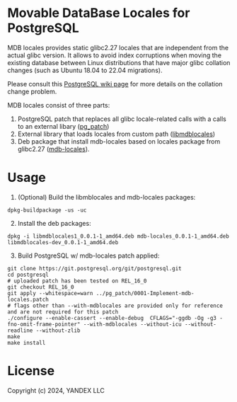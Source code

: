 Movable DataBase Locales for PostgreSQL
==============

MDB locales provides static glibc2.27 locales that are independent from the actual glibc version. It allows to avoid index corruptions when moving the existing database between Linux distributions that have major glibc collation changes (such as Ubuntu 18.04 to 22.04 migrations).

Please consult this [PostgreSQL wiki page](https://wiki.postgresql.org/wiki/Locale_data_changes) for more details on the collation change problem. 

MDB locales consist of three parts:
1. PostgreSQL patch that replaces all glibc locale-related calls with a calls to an external libary ([pg_patch](https://github.com/postgredients/mdb-locales/tree/main/pg_patch))
2. External library that loads locales from custom path ([libmdblocales](https://github.com/postgredients/mdb-locales/tree/main/libmdblocales))
3. Deb package that install mdb-locales based on locales package from glibc2.27 ([mdb-locales](https://github.com/postgredients/mdb-locales/tree/main/debian)). 


Usage
=======

1. (Optional) Build the libmblocales and mdb-locales packages:
```
dpkg-buildpackage -us -uc
```

2. Install the deb packages:
```
dpkg -i libmdblocales1_0.0.1-1_amd64.deb mdb-locales_0.0.1-1_amd64.deb libmdblocales-dev_0.0.1-1_amd64.deb
```

3. Build PostgreSQL w/ mdb-locales patch applied:
```
git clone https://git.postgresql.org/git/postgresql.git
cd postgresql
# uploaded patch has been tested on REL_16_0
git checkout REL_16_0
git apply --whitespace=warn ../pg_patch/0001-Implement-mdb-locales.patch
# flags other than --with-mdblocales are provided only for reference and are not required for this patch
./configure --enable-cassert --enable-debug  CFLAGS="-ggdb -Og -g3 -fno-omit-frame-pointer" --with-mdblocales --without-icu --without-readline --without-zlib
make
make install
```

License
=======

Copyright (c) 2024, YANDEX LLC
